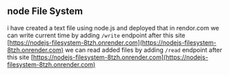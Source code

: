 ## node File System

i have created a text file  using node.js and  deployed that in rendor.com
we can write current time by adding `/write` endpoint  after this site  [https://nodejs-filesystem-8tzh.onrender.com](https://nodejs-filesystem-8tzh.onrender.com)
we can read added files by adding `/read` endpoint  after this site  [https://nodejs-filesystem-8tzh.onrender.com](https://nodejs-filesystem-8tzh.onrender.com)
